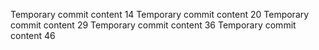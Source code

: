 Temporary commit content 14
Temporary commit content 20
Temporary commit content 29
Temporary commit content 36
Temporary commit content 46
